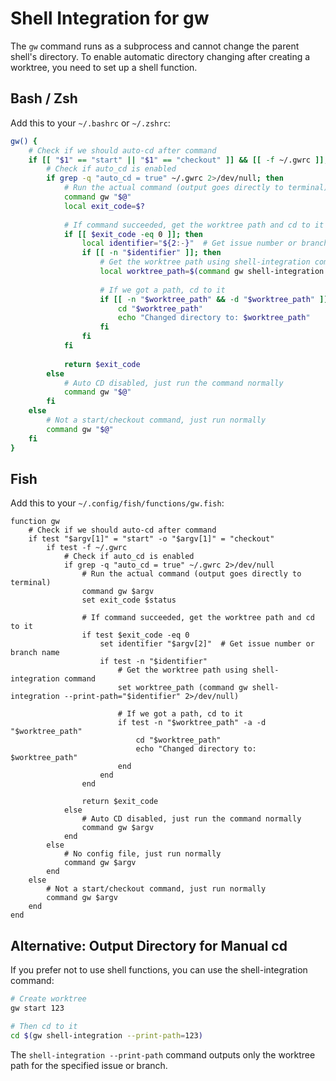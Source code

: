 # Shell Integration for gw

The `gw` command runs as a subprocess and cannot change the parent shell's directory. To enable automatic directory changing after creating a worktree, you need to set up a shell function.

## Bash / Zsh

Add this to your `~/.bashrc` or `~/.zshrc`:

```bash
gw() {
    # Check if we should auto-cd after command
    if [[ "$1" == "start" || "$1" == "checkout" ]] && [[ -f ~/.gwrc ]]; then
        # Check if auto_cd is enabled
        if grep -q "auto_cd = true" ~/.gwrc 2>/dev/null; then
            # Run the actual command (output goes directly to terminal)
            command gw "$@"
            local exit_code=$?
            
            # If command succeeded, get the worktree path and cd to it
            if [[ $exit_code -eq 0 ]]; then
                local identifier="${2:-}"  # Get issue number or branch name
                if [[ -n "$identifier" ]]; then
                    # Get the worktree path using shell-integration command
                    local worktree_path=$(command gw shell-integration --print-path="$identifier" 2>/dev/null)
                    
                    # If we got a path, cd to it
                    if [[ -n "$worktree_path" && -d "$worktree_path" ]]; then
                        cd "$worktree_path"
                        echo "Changed directory to: $worktree_path"
                    fi
                fi
            fi
            
            return $exit_code
        else
            # Auto CD disabled, just run the command normally
            command gw "$@"
        fi
    else
        # Not a start/checkout command, just run normally
        command gw "$@"
    fi
}
```

## Fish

Add this to your `~/.config/fish/functions/gw.fish`:

```fish
function gw
    # Check if we should auto-cd after command
    if test "$argv[1]" = "start" -o "$argv[1]" = "checkout"
        if test -f ~/.gwrc
            # Check if auto_cd is enabled
            if grep -q "auto_cd = true" ~/.gwrc 2>/dev/null
                # Run the actual command (output goes directly to terminal)
                command gw $argv
                set exit_code $status
                
                # If command succeeded, get the worktree path and cd to it
                if test $exit_code -eq 0
                    set identifier "$argv[2]"  # Get issue number or branch name
                    if test -n "$identifier"
                        # Get the worktree path using shell-integration command
                        set worktree_path (command gw shell-integration --print-path="$identifier" 2>/dev/null)
                        
                        # If we got a path, cd to it
                        if test -n "$worktree_path" -a -d "$worktree_path"
                            cd "$worktree_path"
                            echo "Changed directory to: $worktree_path"
                        end
                    end
                end
                
                return $exit_code
            else
                # Auto CD disabled, just run the command normally
                command gw $argv
            end
        else
            # No config file, just run normally
            command gw $argv
        end
    else
        # Not a start/checkout command, just run normally
        command gw $argv
    end
end
```

## Alternative: Output Directory for Manual cd

If you prefer not to use shell functions, you can use the shell-integration command:

```bash
# Create worktree
gw start 123

# Then cd to it
cd $(gw shell-integration --print-path=123)
```

The `shell-integration --print-path` command outputs only the worktree path for the specified issue or branch.